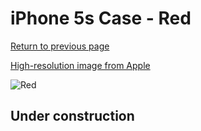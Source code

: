 # iPhone 5s Case - Red

[Return to previous page](/iphone_5s)

[High-resolution image from Apple](https://store.storeimages.cdn-apple.com/8756/as-images.apple.com/is/MF046?wid=4500&hei=4500&fmt=png)

<div style="width: 512px"><img src="/almost_uncompressed/MF046.webp" alt="Red"></div>

## Under construction
